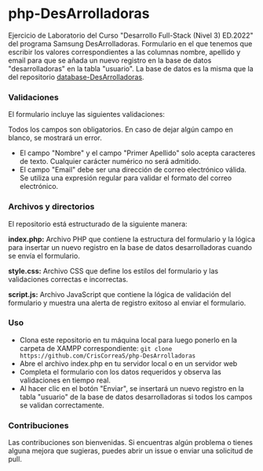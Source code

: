 # php-DesArrolladoras
Ejercicio de Laboratorio del Curso "Desarrollo Full-Stack (Nivel 3) ED.2022" del programa Samsung DesArrolladoras. Formulario en el que tenemos que escribir los valores correspondientes a las columnas nombre, apellido y email para que se añada un nuevo registro en la base de datos "desarrolladoras" en la tabla "usuario". La base de datos es la misma que la del repositorio <a href="https://github.com/CrisCorreaS/database-DesArrolladoras">database-DesArrolladoras</a>.

### Validaciones
El formulario incluye las siguientes validaciones:

Todos los campos son obligatorios. En caso de dejar algún campo en blanco, se mostrará un error.
- El campo "Nombre" y el campo "Primer Apellido" solo acepta caracteres de texto. Cualquier carácter numérico no será admitido.
- El campo "Email" debe ser una dirección de correo electrónico válida. Se utiliza una expresión regular para validar el formato del correo electrónico.


### Archivos y directorios
El repositorio está estructurado de la siguiente manera:

**index.php:** Archivo PHP que contiene la estructura del formulario y la lógica para insertar un nuevo registro en la base de datos desarrolladoras cuando se envía el formulario.

**style.css:** Archivo CSS que define los estilos del formulario y las validaciones correctas e incorrectas.

**script.js:** Archivo JavaScript que contiene la lógica de validación del formulario y muestra una alerta de registro exitoso al enviar el formulario.

### Uso
- Clona este repositorio en tu máquina local para luego ponerlo en la carpeta de XAMPP correspondiente: `git clone https://github.com/CrisCorreaS/php-DesArrolladoras`
- Abre el archivo index.php en tu servidor local o en un servidor web
- Completa el formulario con los datos requeridos y observa las validaciones en tiempo real.
- Al hacer clic en el botón "Enviar", se insertará un nuevo registro en la tabla "usuario" de la base de datos desarrolladoras si todos los campos se validan correctamente.

### Contribuciones
Las contribuciones son bienvenidas. Si encuentras algún problema o tienes alguna mejora que sugieras, puedes abrir un issue o enviar una solicitud de pull.
